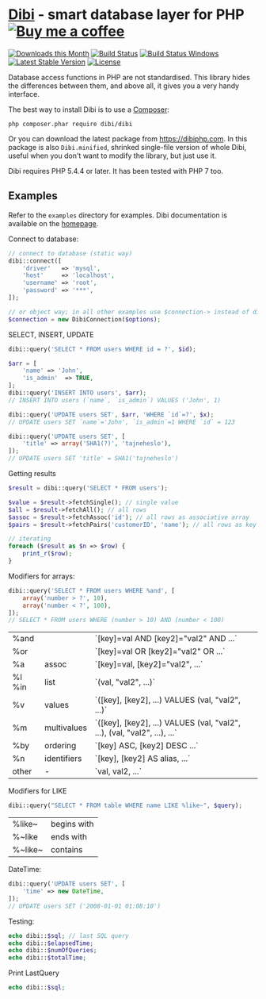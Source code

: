 [Dibi](https://dibiphp.com) - smart database layer for PHP  [![Buy me a coffee](https://files.nette.org/images/coffee1s.png)](https://www.paypal.com/cgi-bin/webscr?cmd=_s-xclick&hosted_button_id=9XXL5ZJHAYQUN)
=========================================================

[![Downloads this Month](https://img.shields.io/packagist/dm/dibi/dibi.svg)](https://packagist.org/packages/dibi/dibi)
[![Build Status](https://travis-ci.org/dg/dibi.svg?branch=master)](https://travis-ci.org/dg/dibi)
[![Build Status Windows](https://ci.appveyor.com/api/projects/status/github/dg/dibi?branch=master&svg=true)](https://ci.appveyor.com/project/dg/dibi/branch/master)
[![Latest Stable Version](https://poser.pugx.org/dibi/dibi/v/stable)](https://github.com/dg/dibi/releases)
[![License](https://img.shields.io/badge/license-New%20BSD-blue.svg)](https://github.com/dg/dibi/blob/master/license.md)

Database access functions in PHP are not standardised. This library
hides the differences between them, and above all, it gives you a very handy interface.

The best way to install Dibi is to use a [Composer](https://getcomposer.org/download):

    php composer.phar require dibi/dibi

Or you can download the latest package from https://dibiphp.com. In this
package is also `Dibi.minified`, shrinked single-file version of whole Dibi,
useful when you don't want to modify the library, but just use it.

Dibi requires PHP 5.4.4 or later. It has been tested with PHP 7 too.


Examples
--------

Refer to the `examples` directory for examples. Dibi documentation is
available on the [homepage](https://dibiphp.com).

Connect to database:

```php
// connect to database (static way)
dibi::connect([
    'driver'   => 'mysql',
    'host'     => 'localhost',
    'username' => 'root',
    'password' => '***',
]);

// or object way; in all other examples use $connection-> instead of dibi::
$connection = new DibiConnection($options);
```

SELECT, INSERT, UPDATE

```php
dibi::query('SELECT * FROM users WHERE id = ?', $id);

$arr = [
    'name' => 'John',
    'is_admin'  => TRUE,
];
dibi::query('INSERT INTO users', $arr);
// INSERT INTO users (`name`, `is_admin`) VALUES ('John', 1)

dibi::query('UPDATE users SET', $arr, 'WHERE `id`=?', $x);
// UPDATE users SET `name`='John', `is_admin`=1 WHERE `id` = 123

dibi::query('UPDATE users SET', [
	'title' => array('SHA1(?)', 'tajneheslo'),
]);
// UPDATE users SET 'title' = SHA1('tajneheslo')
```

Getting results

```php
$result = dibi::query('SELECT * FROM users');

$value = $result->fetchSingle(); // single value
$all = $result->fetchAll(); // all rows
$assoc = $result->fetchAssoc('id'); // all rows as associative array
$pairs = $result->fetchPairs('customerID', 'name'); // all rows as key => value pairs

// iterating
foreach ($result as $n => $row) {
    print_r($row);
}
```

Modifiers for arrays:

```php
dibi::query('SELECT * FROM users WHERE %and', [
	array('number > ?', 10),
	array('number < ?', 100),
]);
// SELECT * FROM users WHERE (number > 10) AND (number < 100)
```

<table>
<tr><td> %and </td><td>  </td><td> `[key]=val AND [key2]="val2" AND ...` </td></tr>
<tr><td> %or </td><td>  </td><td> `[key]=val OR [key2]="val2" OR ...` </td></tr>
<tr><td> %a </td><td> assoc </td><td> `[key]=val, [key2]="val2", ...` </td></tr>
<tr><td> %l %in </td><td> list </td><td> `(val, "val2", ...)` </td></tr>
<tr><td> %v </td><td> values </td><td> `([key], [key2], ...) VALUES (val, "val2", ...)` </td></tr>
<tr><td> %m </td><td> multivalues </td><td> `([key], [key2], ...) VALUES (val, "val2", ...), (val, "val2", ...), ...` </td></tr>
<tr><td> %by </td><td> ordering </td><td> `[key] ASC, [key2] DESC ...` </td></tr>
<tr><td> %n </td><td> identifiers </td><td> `[key], [key2] AS alias, ...` </td></tr>
<tr><td> other  </td><td> - </td><td> `val, val2, ...` </td></tr>
</table>


Modifiers for LIKE

```php
dibi::query("SELECT * FROM table WHERE name LIKE %like~", $query);
```

<table>
<tr><td> %like~	</td><td> begins with </td></tr>
<tr><td> %~like	</td><td> ends with </td></tr>
<tr><td> %~like~ </td><td> contains </td></tr>
</table>

DateTime:

```php
dibi::query('UPDATE users SET', [
    'time' => new DateTime,
]);
// UPDATE users SET ('2008-01-01 01:08:10')
```

Testing:

```php
echo dibi::$sql; // last SQL query
echo dibi::$elapsedTime;
echo dibi::$numOfQueries;
echo dibi::$totalTime;
```

Print LastQuery
```php
echo dibi::$sql;
```
